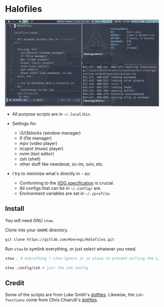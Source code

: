 # Halofiles

![halofiles image](./halopicture.png)

- All purpose scripts are in `~/.local/bin`.

- Settings for:
  - i3/i3blocks (window manager)
  - lf (file manager)
  - mpv (video player)
  - ncspot (music player)
  - nvim (text editor)
  - zsh (shell)
  - other stuff like newsboat, sc-im, sxiv, etc.

- I try to minimize what's directly in `~` so:
  - Conforming to the [XDG specification](https://wiki.archlinux.org/title/XDG_Base_Directory) is crucial.
  - All configs that can be in `~/.config/` are.
  - Environment variables are set in `~/.zprofile`.

## Install

You will need GNU `stow`.

Clone into your `$HOME` directory.

```bash
git clone https://gitlab.com/Hooregi/Halofiles.git
```

Run `stow` to symlink everything, or just select whatever you need.

```bash
stow . # everything (.stow-ignore is in place to prevent pulling the LICENSE, README, etc)
```

```bash
stow .config/zsh # just the zsh config
```

## Credit

Some of the scripts are from Luke Smith's [dotfiles](https://github.com/LukeSmithxyz/voidrice). Likewise, the `zsh-functions` come from Chris Chiarulli's [dotfiles](https://github.com/ChristianChiarulli/Machfiles).
